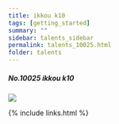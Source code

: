 ```yaml
---
title: ikkou k10 
tags: [getting_started]
summary: ""
sidebar: talents_sidebar
permalink: talents_10025.html
folder: talents
---
```



##### No.10025 ikkou k10  

![](https://yt3.ggpht.com/ytc/AKedOLT_oshAaCF7D-Nwr6EcskEDwypmkAdeQB15oL6foA=s176-c-k-c0x00ffffff-no-rj)





{% include links.html %}
